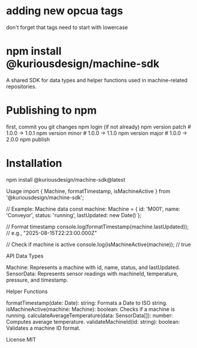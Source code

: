 # adding new opcua tags
don't forget that tags need to start with lowercase


# npm install @kuriousdesign/machine-sdk
A shared SDK for data types and helper functions used in machine-related repositories.

# Publishing to npm
first, commit you git changes
npm login (if not already)
npm version patch   # 1.0.0 → 1.0.1
npm version minor   # 1.0.0 → 1.1.0
npm version major   # 1.0.0 → 2.0.0
npm publish


# Installation
npm install @kuriousdesign/machine-sdk@latest

Usage
import { Machine, formatTimestamp, isMachineActive } from '@kuriousdesign/machine-sdk';

// Example: Machine data
const machine: Machine = {
  id: 'M001',
  name: 'Conveyor',
  status: 'running',
  lastUpdated: new Date()
};

// Format timestamp
console.log(formatTimestamp(machine.lastUpdated)); // e.g., "2025-08-15T22:23:00.000Z"

// Check if machine is active
console.log(isMachineActive(machine)); // true

API
Data Types

Machine: Represents a machine with id, name, status, and lastUpdated.
SensorData: Represents sensor readings with machineId, temperature, pressure, and timestamp.

Helper Functions

formatTimestamp(date: Date): string: Formats a Date to ISO string.
isMachineActive(machine: Machine): boolean: Checks if a machine is running.
calculateAverageTemperature(data: SensorData[]): number: Computes average temperature.
validateMachineId(id: string): boolean: Validates a machine ID format.

License
MIT